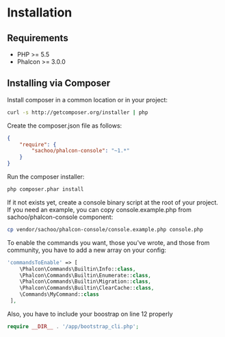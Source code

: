 # Installation

## Requirements

* PHP >= 5.5
* Phalcon >= 3.0.0

## Installing via Composer

Install composer in a common location or in your project:

```bash
curl -s http://getcomposer.org/installer | php
```

Create the composer.json file as follows:

```json
{
    "require": {
        "sachoo/phalcon-console": "~1.*"
    }
}
```

Run the composer installer:

```bash
php composer.phar install
```

If it not exists yet, create a console binary script at the root of your project. 
If you need an example, you can copy console.example.php from sachoo/phalcon-console 
component:
```bash
cp vendor/sachoo/phalcon-console/console.example.php console.php
```

To enable the commands you want, those you've wrote, and those from community, 
you have to add a new array on your config:
```php
'commandsToEnable' => [
    \Phalcon\Commands\Builtin\Info::class,
    \Phalcon\Commands\Builtin\Enumerate::class,
    \Phalcon\Commands\Builtin\Migration::class,
    \Phalcon\Commands\Builtin\ClearCache::class,
    \Commands\MyCommand::class
 ],
```

Also, you have to include your boostrap on line 12 properly
```php
require __DIR__ . '/app/bootstrap_cli.php';
```
